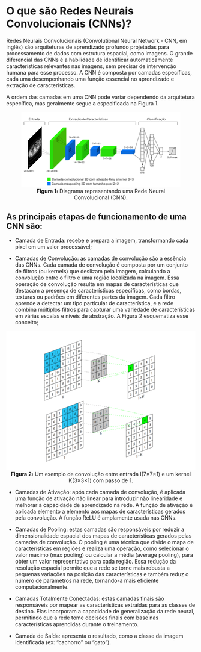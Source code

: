 # O que são Redes Neurais Convolucionais (CNNs)?

Redes Neurais Convolucionais (Convolutional Neural Network - CNN, em inglês) são arquiteturas de aprendizado profundo projetadas para processamento de dados com estrutura espacial, como imagens. O grande diferencial das CNNs é a habilidade de identificar automaticamente características relevantes nas imagens, sem precisar de intervenção humana para esse processo. A CNN é composta por camadas
específicas, cada uma desempenhando uma função essencial no aprendizado e extração
de características.

A ordem das camadas em uma CNN pode variar dependendo da arquitetura específica, mas geralmente segue a especificada na Figura 1.

<figure  align="center">
<img src="imgs/CNN.png" alt="Rede CNN" width="900"/>
  <figcaption><b>Figura 1:</b> Diagrama representando uma Rede Neural Convolucional (CNN).</figcaption>
</figure>

## As principais etapas de funcionamento de uma CNN são:

- Camada de Entrada: recebe e prepara a imagem, transformando cada pixel em um valor processável;

- Camadas de Convolução: as camadas de convolução são a essência das CNNs.
Cada camada de convolução é composta por um conjunto de filtros (ou kernels) que deslizam pela imagem, calculando a convolução entre o filtro e uma região localizada na imagem. Essa operação de convolução resulta em mapas de características que destacam a presença de características específicas, como bordas, texturas ou padrões em diferentes partes da imagem. Cada filtro aprende a detectar um tipo particular de característica, e a rede combina múltiplos filtros para capturar uma variedade de características em várias escalas e níveis de abstração. A Figura 2 esquematiza esse conceito;



<div align="center">
  <img src="imgs/conv.png" alt="Convolução" width="700"/><br>
  <span style="display:block; text-align:center;"><b>Figura 2:</b> Um exemplo de convolução entre entrada I(7×7×1) e um kernel K(3×3×1) com passo de 1.</span>
</div>

- Camadas de Ativação: após cada camada de convolução, é aplicada uma função
de ativação não linear para introduzir não linearidade e melhorar a capacidade de aprendizado na rede. A função de ativação é aplicada elemento a elemento aos
mapas de características gerados pela convolução. A função ReLU é amplamente
usada nas CNNs.

- Camadas de Pooling: estas camadas são responsáveis por reduzir a dimensionalidade espacial dos mapas de características gerados pelas camadas de convolução. O pooling é uma técnica que divide o mapa de características em regiões e realiza uma operação, como selecionar o valor máximo (max pooling) ou calcular a média (average pooling), para obter um valor representativo para cada região. Essa redução da resolução espacial permite que a rede se torne mais robusta a pequenas variações na posição das características e também reduz o número de parâmetros na rede, tornando-a mais eficiente computacionalmente.

- Camadas Totalmente Conectadas: estas camadas finais são responsáveis por mapear as características extraídas para as classes de destino. Elas incorporam a capacidade de generalização da rede neural, permitindo que a rede tome decisões finais com base nas características aprendidas durante o treinamento.

- Camada de Saída: apresenta o resultado, como a classe da imagem identificada (ex: “cachorro” ou “gato”).